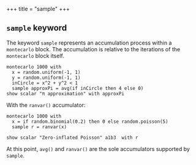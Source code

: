 +++
title = "sample"
+++

## `sample` keyword

The keyword `sample` represents an accumulation process within a `montecarlo` block. The accumulation is relative to the iterations of the `montecarlo` block itself.

```envision
montecarlo 1000 with
  x = random.uniform(-1, 1)
  y = random.uniform(-1, 1)
  inCircle = x^2 + y^2 < 1
  sample approxPi = avg(if inCircle then 4 else 0)
show scalar "π approximation" with approxPi
```

With the `ranvar()` accumulator:

```envision
montecarlo 1000 with
  x = if random.binomial(0.2) then 0 else random.poisson(5)
  sample r = ranvar(x)

show scalar "Zero-inflated Poisson" a1b3  with r
```

At this point, `avg()` and `ranvar()` are the sole accumulators supported by `sample`.
